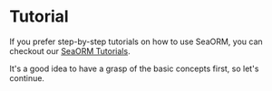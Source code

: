 # Tutorial

If you prefer step-by-step tutorials on how to use SeaORM, you can checkout our [SeaORM Tutorials](https://www.sea-ql.org/sea-orm-tutorial/).

It's a good idea to have a grasp of the basic concepts first, so let's continue.